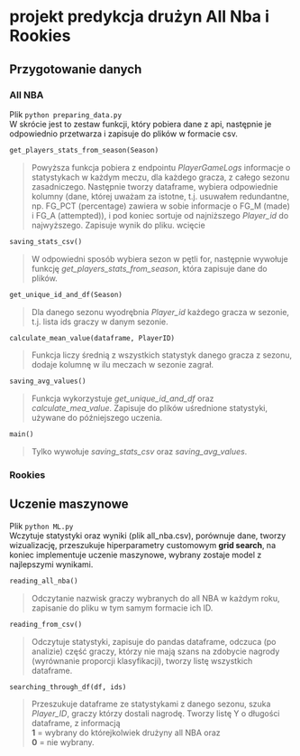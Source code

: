 # projekt predykcja drużyn All Nba i Rookies

## Przygotowanie danych
### All NBA
Plik ```python preparing_data.py```  
      W skrócie jest to zestaw funkcji, który pobiera dane z api, następnie je odpowiednio przetwarza i zapisuje do plików w formacie csv.  

```python
get_players_stats_from_season(Season)
```  
> Powyższa funkcja pobiera z endpointu *PlayerGameLogs* informacje o statystykach w każdym meczu, dla każdego gracza, z całego sezonu zasadniczego. Następnie tworzy dataframe, wybiera odpowiednie kolumny (dane, której uważam za istotne, t.j. usuwałem redundantne, np. FG_PCT (percentage) zawiera w sobie informacje o FG_M (made) i FG_A (attempted)), i pod koniec sortuje od najniższego *Player_id* do najwyższego. Zapisuje wynik do pliku. 
    wcięcie

```python
saving_stats_csv()
```
> W odpowiedni sposób wybiera sezon w pętli for, następnie wywołuje funkcję *get_players_stats_from_season*, która zapisuje dane do plików.

```python
get_unique_id_and_df(Season)
```
> Dla danego sezonu wyodrębnia *Player_id* każdego gracza w sezonie, t.j. lista ids graczy w danym sezonie.

```python
calculate_mean_value(dataframe, PlayerID)
```

> Funkcja liczy średnią z wszystkich statystyk danego gracza z sezonu, dodaje kolumnę w ilu meczach w sezonie zagrał.

```python
saving_avg_values()
```
> Funkcja wykorzystuje *get_unique_id_and_df* oraz *calculate_mea_value*. Zapisuje do plików uśrednione statystyki, używane do późniejszego uczenia. 

```python
main()
``` 
> Tylko wywołuje *saving_stats_csv* oraz *saving_avg_values*.

### Rookies

## Uczenie maszynowe
Plik ```python ML.py```  
Wczytuje statystyki oraz wyniki (plik all_nba.csv), porównuje dane, tworzy wizualizację, przeszukuje hiperparametry customowym **grid search**, 
na koniec implementuje uczenie maszynowe, wybrany zostaje model z najlepszymi wynikami. 


```python
reading_all_nba()
``` 
> Odczytanie nazwisk graczy wybranych do all NBA w każdym roku, zapisanie do pliku w tym samym formacie ich ID. 

```python
reading_from_csv()
``` 
> Odczytuje statystyki, zapisuje do pandas dataframe, odczuca (po analizie) część graczy, którzy nie mają szans na zdobycie nagrody (wyrównanie proporcji klasyfikacji), tworzy listę wszystkich dataframe. 

```python 
searching_through_df(df, ids)
``` 

> Przeszukuje dataframe ze statystykami z danego sezonu, szuka *Player_ID*, graczy którzy dostali nagrodę. Tworzy listę Y o długości dataframe, z informacją  
**1** = wybrany do którejkolwiek drużyny all NBA oraz  
**0** = nie wybrany. 
